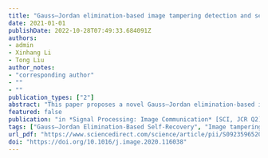 ```yaml
---
title: "Gauss–Jordan elimination-based image tampering detection and self-recovery"
date: 2021-01-01
publishDate: 2022-10-28T07:49:33.684091Z
authors:
- admin
- Xinhang Li
- Tong Liu
author_notes:
- "corresponding author"
- ""
- ""
publication_types: ["2"]
abstract: "This paper proposes a novel Gauss–Jordan elimination-based image tampering detection and self-recovery scheme, aiming at dealing with the problem of malicious tampering on digital images. To deal with the copy–move tampering which is challenging because the tampered region may contain the watermark information, we propose the Improved Check Bits Generation algorithm during watermark generation, to generate the check bits for tampering detection. Meanwhile, the recovery bits are reconstructed according to the fundamental of Gauss–Jordan Elimination, for purpose of image contents self-recovery. To improve the accuracy of detection and the quality of recovered images, we propose the Morphological Processing-Based Enhancement method and the Edge Extension preprocessing respectively during and after the tampering detection Finally, the Gauss–JordanElimination-Based Self-Recovery method is proposed to recover the damaged content mathematically on basis of the detected results. By employing the unchanged recovery bits which are embedded in the non-tampered region, the failure in recovery caused by the damaged recovery bits can be completely avoided. A large number of experiments have been conducted to show the very good performance of the proposed scheme. The precision, recall, and F1 score are calculated for evaluation of tampering detection, while the PSNR values are calculated for evaluation of image recovery. The comparisons with the state-of-the-art methods show that the proposed scheme shows the superiorities in terms of imperceptibility, security and recovery capability. The experimental result indicates the average PSNR of recovered image is 44.415dB."
featured: false
publication: "in *Signal Processing: Image Communication* [SCI, JCR Q2]"
tags: ["Gauss–Jordan Elimination-Based Self-Recovery", "Image tampering detection", "Improved check bits generation", "Morphological processing-based enhancement"]
url_pdf: "https://www.sciencedirect.com/science/article/pii/S0923596520301855"
doi: "https://doi.org/10.1016/j.image.2020.116038"
---
```


